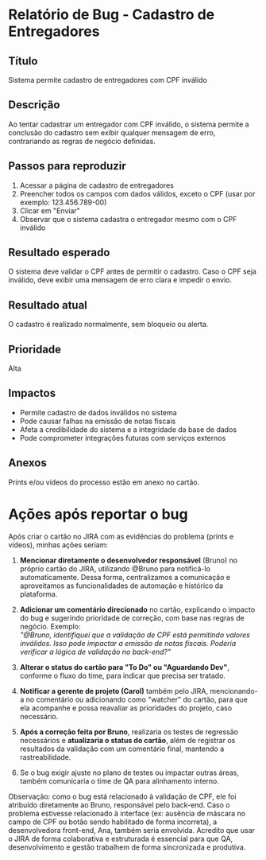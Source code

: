 # Relatório de Bug - Cadastro de Entregadores

## Título
Sistema permite cadastro de entregadores com CPF inválido

## Descrição
Ao tentar cadastrar um entregador com CPF inválido, o sistema permite a conclusão do cadastro sem exibir qualquer mensagem de erro, contrariando as regras de negócio definidas.

## Passos para reproduzir
1. Acessar a página de cadastro de entregadores
2. Preencher todos os campos com dados válidos, exceto o CPF (usar por exemplo: 123.456.789-00)
3. Clicar em "Enviar"
4. Observar que o sistema cadastra o entregador mesmo com o CPF inválido

## Resultado esperado
O sistema deve validar o CPF antes de permitir o cadastro. Caso o CPF seja inválido, deve exibir uma mensagem de erro clara e impedir o envio.

## Resultado atual
O cadastro é realizado normalmente, sem bloqueio ou alerta.

## Prioridade
Alta

## Impactos
- Permite cadastro de dados inválidos no sistema
- Pode causar falhas na emissão de notas fiscais
- Afeta a credibilidade do sistema e a integridade da base de dados
- Pode comprometer integrações futuras com serviços externos

## Anexos
Prints e/ou vídeos do processo estão em anexo no cartão.

# Ações após reportar o bug

Após criar o cartão no JIRA com as evidências do problema (prints e vídeos), minhas ações seriam:

1. **Mencionar diretamente o desenvolvedor responsável** (Bruno) no próprio cartão do JIRA, utilizando @Bruno para notificá-lo automaticamente. Dessa forma, centralizamos a comunicação e aproveitamos as funcionalidades de automação e histórico da plataforma.

2. **Adicionar um comentário direcionado** no cartão, explicando o impacto do bug e sugerindo prioridade de correção, com base nas regras de negócio. Exemplo:  
   *"@Bruno, identifiquei que a validação de CPF está permitindo valores inválidos. Isso pode impactar a emissão de notas fiscais. Poderia verificar a lógica de validação no back-end?"*

3. **Alterar o status do cartão para "To Do" ou "Aguardando Dev"**, conforme o fluxo do time, para indicar que precisa ser tratado.

4. **Notificar a gerente de projeto (Carol)** também pelo JIRA, mencionando-a no comentário ou adicionando como "watcher" do cartão, para que ela acompanhe e possa reavaliar as prioridades do projeto, caso necessário.

5. **Após a correção feita por Bruno**, realizaria os testes de regressão necessários e **atualizaria o status do cartão**, além de registrar os resultados da validação com um comentário final, mantendo a rastreabilidade.

6. Se o bug exigir ajuste no plano de testes ou impactar outras áreas, também comunicaria o time de QA para alinhamento interno.

Observação: como o bug está relacionado à validação de CPF, ele foi atribuído diretamente ao Bruno, responsável pelo back-end. Caso o problema estivesse relacionado à interface (ex: ausência de máscara no campo de CPF ou botão sendo habilitado de forma incorreta), a desenvolvedora front-end, Ana, também seria envolvida.
Acredito que usar o JIRA de forma colaborativa e estruturada é essencial para que QA, desenvolvimento e gestão trabalhem de forma sincronizada e produtiva.
